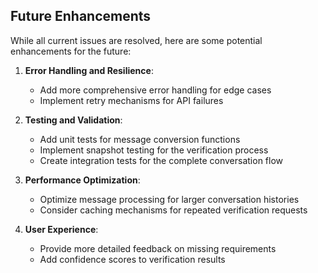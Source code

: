 ## Future Enhancements

While all current issues are resolved, here are some potential enhancements for the future:

1. **Error Handling and Resilience**:
   - Add more comprehensive error handling for edge cases
   - Implement retry mechanisms for API failures

2. **Testing and Validation**:
   - Add unit tests for message conversion functions
   - Implement snapshot testing for the verification process
   - Create integration tests for the complete conversation flow

3. **Performance Optimization**:
   - Optimize message processing for larger conversation histories
   - Consider caching mechanisms for repeated verification requests

4. **User Experience**:
   - Provide more detailed feedback on missing requirements
   - Add confidence scores to verification results